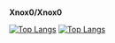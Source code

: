 ### 

**Xnox0/Xnox0** 



[![Top Langs](https://github-readme-stats.vercel.app/api?username=xnox0&theme=react&show_icons=true)](https://github.com/Xnox0/Xnox0)
[![Top Langs](https://github-readme-stats.vercel.app/api/top-langs/?username=Xnox0&hide=javascript,html&show_icons=true&theme=react)](https://github.com/Xnox0/Xnox0)

